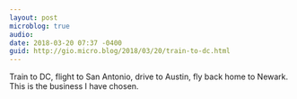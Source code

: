 ```yaml
---
layout: post
microblog: true
audio: 
date: 2018-03-20 07:37 -0400
guid: http://gio.micro.blog/2018/03/20/train-to-dc.html
---
```

Train to DC, flight to San Antonio, drive to Austin, fly back home to Newark. This is the business I have chosen.
